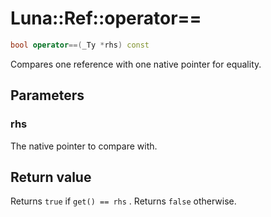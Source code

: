 # Luna::Ref::operator==

```c++
bool operator==(_Ty *rhs) const
```

Compares one reference with one native pointer for equality. 



## Parameters
### rhs
The native pointer to compare with. 

## Return value
Returns `true` if `get() == rhs` . Returns `false` otherwise. 

